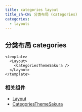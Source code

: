 ```yaml
---
title: categories layout
title_zh-CN: 分类布局 (categories)
categories:
  - layouts
---
```


## 分类布局 categories

```vue
<template>
  <Layout>
    <CategoriesThemeSakura />
  </Layout>
</template>
```

### 相关组件

- [Layout](/components/layout)
- [CategoriesThemeSakura](/layouts/categories)
